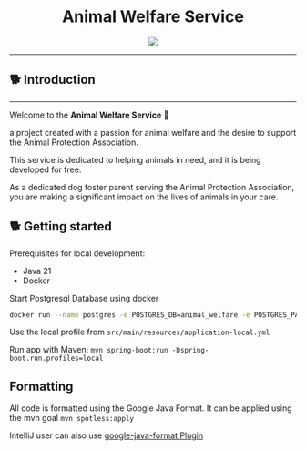 <h1 align="center">Animal Welfare Service</h1>

<p align="center">
  <a href="https://skillicons.dev">
    <img src="https://skillicons.dev/icons?i=spring,azure,docker,postgresql" />
  </a>
</p>
<hr>

## 🐕 Introduction
<hr>

Welcome to the **Animal Welfare Service** 🐶 

a project created with a passion for animal welfare and the desire to support the Animal Protection Association. 

This service is dedicated to helping animals in need, and it is being developed for free. 

As a dedicated dog foster parent serving the Animal Protection Association, you are making a significant impact on the lives of animals in your care.

## 🐕 Getting started

Prerequisites for local development:
- Java 21
- Docker

Start Postgresql Database using docker 
```bash
docker run --name postgres -e POSTGRES_DB=animal_welfare -e POSTGRES_PASSWORD=postgres -e POSTGRES_USER=postgres -p 5432:5432 postgres:latest
```

Use the local profile from `src/main/resources/application-local.yml`

Run app with Maven: `mvn spring-boot:run -Dspring-boot.run.profiles=local`

## Formatting

All code is formatted using the Google Java Format. It can be applied using the mvn goal `mvn spotless:apply`

IntelliJ user can also use [google-java-format Plugin](https://plugins.jetbrains.com/plugin/8527-google-java-format)
